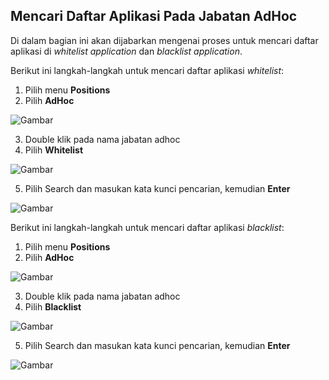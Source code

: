 ## **Mencari Daftar Aplikasi Pada Jabatan AdHoc**

Di dalam bagian ini akan dijabarkan mengenai proses untuk mencari daftar aplikasi di *whitelist application* dan *blacklist application*.

Berikut ini langkah-langkah untuk mencari daftar aplikasi *whitelist*:

1. Pilih menu **Positions**
2. Pilih **AdHoc**

![Gambar](_screenshot/.png/?sanitize=true)

3. Double klik pada nama jabatan adhoc
4. Pilih **Whitelist**

![Gambar](_screenshot/.png/?sanitize=true)

5. Pilih Search dan masukan kata kunci pencarian, kemudian **Enter**

![Gambar](_screenshot/.png/?sanitize=true)

Berikut ini langkah-langkah untuk mencari daftar aplikasi *blacklist*:

1. Pilih menu **Positions**
2. Pilih **AdHoc**

![Gambar](_screenshot/.png/?sanitize=true)

3. Double klik pada nama jabatan adhoc
4. Pilih **Blacklist**

![Gambar](_screenshot/.png/?sanitize=true)

5. Pilih Search dan masukan kata kunci pencarian, kemudian **Enter**

![Gambar](_screenshot/.png/?sanitize=true)
